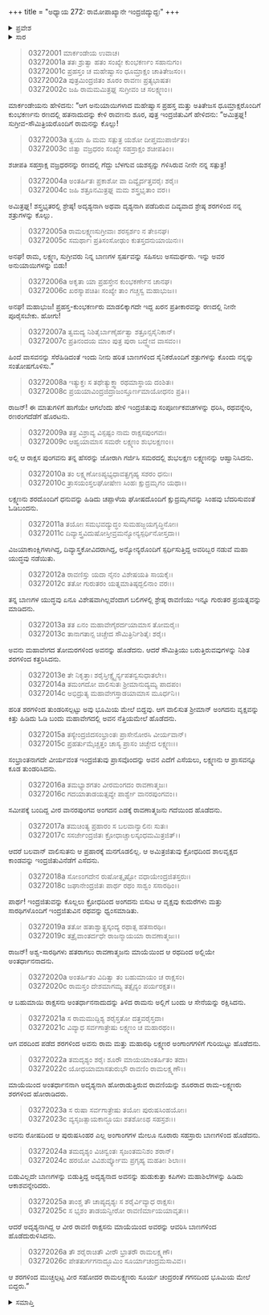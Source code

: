 +++
title = "ಅಧ್ಯಾಯ 272: ರಾಮೋಪಾಖ್ಯಾನೇ ಇಂದ್ರಜಿದ್ಯುದ್ದಃ"
+++

<details><summary>ಪ್ರವೇಶ</summary>


।।   ಓಂ ಓಂ ನಮೋ ನಾರಾಯಣಾಯ।।   ಶ್ರೀ ವೇದವ್ಯಾಸಾಯ ನಮಃ ।।

ಶ್ರೀ ಕೃಷ್ಣದ್ವೈಪಾಯನ ವೇದವ್ಯಾಸ ವಿರಚಿತ  

**ಶ್ರೀ ಮಹಾಭಾರತ**

**ಆರಣ್ಯಕ ಪರ್ವ**

**ದ್ರೌಪದೀಹರಣ ಪರ್ವ**

**ಅಧ್ಯಾಯ 272**

</details>


<details><summary>ಸಾರ</summary>

ರಾವಣನ ಮಗ ಇಂದ್ರಜಿತುವಿನೊಡನೆ ಲಕ್ಷ್ಮಣ ಮತ್ತು ಅಂಗದರ ಯುದ್ಧ; ಇಂದ್ರಜಿತುವು ಅಂತರ್ಧಾನನಾದುದು (1-19). ರಾಮ- ಲಕ್ಷ್ಮಣರನ್ನು ಇಂದ್ರಜಿತುವು ಹೊಡೆದು ಕೆಳಗುರುಳಿಸಿದುದು (20-26).

</details>



> 03272001 ಮಾರ್ಕಂಡೇಯ ಉವಾಚ।  
03272001a ತತಃ ಶ್ರುತ್ವಾ ಹತಂ ಸಂಖ್ಯೇ ಕುಂಭಕರ್ಣಂ ಸಹಾನುಗಂ।  
03272001c ಪ್ರಹಸ್ತಂ ಚ ಮಹೇಷ್ವಾಸಂ ಧೂಮ್ರಾಕ್ಷಂ ಚಾತಿತೇಜಸಂ।।  
03272002a ಪುತ್ರಮಿಂದ್ರಜಿತಂ ಶೂರಂ ರಾವಣಃ ಪ್ರತ್ಯಭಾಷತ।  
03272002c ಜಹಿ ರಾಮಮಮಿತ್ರಘ್ನ ಸುಗ್ರೀವಂ ಚ ಸಲಕ್ಷ್ಮಣಂ।।

ಮಾರ್ಕಂಡೇಯನು ಹೇಳಿದನು: “ಆಗ ಅನುಯಾಯಿಗಳಾದ ಮಹೇಷ್ವಾಸ ಪ್ರಹಸ್ತ ಮತ್ತು ಅತಿತೇಜಸ ಧೂಮ್ರಾಕ್ಷರೊಂದಿಗೆ ಕುಂಭಕರ್ಣನು ರಣದಲ್ಲಿ ಹತನಾದುದನ್ನು ಕೇಳಿ ರಾವಣನು ಶೂರ, ಪುತ್ರ ಇಂದ್ರಜಿತುವಿಗೆ ಹೇಳಿದನು: “ಅಮಿತ್ರಘ್ನ! ಸುಗ್ರೀವ-ಸೌಮಿತ್ರಿಯರೊಂದಿಗೆ ರಾಮನನ್ನು ಕೊಲ್ಲು!

> 03272003a ತ್ವಯಾ ಹಿ ಮಮ ಸತ್ಪುತ್ರ ಯಶೋ ದೀಪ್ತಮುಪಾರ್ಜಿತಂ।  
03272003c ಜಿತ್ವಾ ವಜ್ರಧರಂ ಸಂಖ್ಯೇ ಸಹಸ್ರಾಕ್ಷಂ ಶಚೀಪತಿಂ।।

ಶಚೀಪತಿ ಸಹಸ್ರಾಕ್ಷ ವಜ್ರಧರನನ್ನು ರಣದಲ್ಲಿ ಗೆದ್ದು ಬೆಳಗುವ ಯಶಸ್ಸನ್ನು ಗಳಿಸಿರುವ ನೀನೇ ನನ್ನ ಸತ್ಪುತ್ರ!

> 03272004a ಅಂತರ್ಹಿತಃ ಪ್ರಕಾಶೋ ವಾ ದಿವ್ಯೈರ್ದತ್ತವರೈಃ ಶರೈಃ।  
03272004c ಜಹಿ ಶತ್ರೂನಮಿತ್ರಘ್ನ ಮಮ ಶಸ್ತ್ರಭೃತಾಂ ವರ।।

ಅಮಿತ್ರಘ್ನ! ಶಸ್ತ್ರಭೃತರಲ್ಲಿ ಶ್ರೇಷ್ಠ! ಅದೃಶ್ಯನಾಗಿ ಅಥವಾ ದೃಶ್ಯನಾಗಿ ಪಡೆದಿರುವ ದಿವ್ಯವಾದ ಶ್ರೇಷ್ಠ ಶರಗಳಿಂದ ನನ್ನ ಶತ್ರುಗಳನ್ನು ಕೊಲ್ಲು.

> 03272005a ರಾಮಲಕ್ಷ್ಮಣಸುಗ್ರೀವಾಃ ಶರಸ್ಪರ್ಶಂ ನ ತೇಽನಘ।  
03272005c ಸಮರ್ಥಾಃ ಪ್ರತಿಸಂಸೋಢುಂ ಕುತಸ್ತದನುಯಾಯಿನಃ।।

ಅನಘ! ರಾಮ, ಲಕ್ಷ್ಮಣ, ಸುಗ್ರೀವರು ನಿನ್ನ ಬಾಣಗಳ ಸ್ಪರ್ಷವನ್ನು ಸಹಿಸಲು ಅಸಮರ್ಥರು. ಇನ್ನು ಅವರ ಅನುಯಾಯಿಗಳನ್ನು ಬಿಡು!

> 03272006a ಅಕೃತಾ ಯಾ ಪ್ರಹಸ್ತೇನ ಕುಂಭಕರ್ಣೇನ ಚಾನಘ।  
03272006c ಖರಸ್ಯಾಪಚಿತಿಃ ಸಂಖ್ಯೇ ತಾಂ ಗಚ್ಚಸ್ವ ಮಹಾಭುಜ।।

ಅನಘ! ಮಹಾಭುಜ! ಪ್ರಹಸ್ತ-ಕುಂಭಕರ್ಣರು ಮಾಡಲಿಕ್ಕಾಗದೇ ಇದ್ದ ಖರನ ಪ್ರತೀಕಾರವನ್ನು ರಣದಲ್ಲಿ ನೀನೇ ಪೂರೈಸಬೇಕು. ಹೋಗು!

> 03272007a ತ್ವಮದ್ಯ ನಿಶಿತೈರ್ಬಾಣೈರ್ಹತ್ವಾ ಶತ್ರೂನ್ಸಸೈನಿಕಾನ್।  
03272007c ಪ್ರತಿನಂದಯ ಮಾಂ ಪುತ್ರ ಪುರಾ ಬದ್ಧ್ವೇವ ವಾಸವಂ।।

ಹಿಂದೆ ವಾಸವನನ್ನು ಸೆರೆಹಿಡಿದಂತೆ ಇಂದು ನೀನು ಹರಿತ ಬಾಣಗಳಿಂದ ಸೈನಿಕರೊಂದಿಗೆ ಶತ್ರುಗಳನ್ನು ಕೊಂದು ನನ್ನನ್ನು ಸಂತೋಷಗೊಳಿಸು.”

> 03272008a ಇತ್ಯುಕ್ತಃ ಸ ತಥೇತ್ಯುಕ್ತ್ವಾ ರಥಮಾಸ್ಥಾಯ ದಂಶಿತಃ।  
03272008c ಪ್ರಯಯಾವಿಂದ್ರಜಿದ್ರಾಜಂಸ್ತೂರ್ಣಮಾಯೋಧನಂ ಪ್ರತಿ।।

ರಾಜನ್! ಈ ಮಾತುಗಳಿಗೆ ಹಾಗೆಯೇ ಆಗಲೆಂದು ಹೇಳಿ ಇಂದ್ರಜಿತುವು ಸಂಪೂರ್ಣಕವಚಗಳನ್ನು ಧರಿಸಿ, ರಥವನ್ನೇರಿ, ರಣರಂಗದೆಡೆಗೆ ಹೊರಟನು.

> 03272009a ತತ್ರ ವಿಶ್ರಾವ್ಯ ವಿಸ್ಪಷ್ಟಂ ನಾಮ ರಾಕ್ಷಸಪುಂಗವಃ।  
03272009c ಆಹ್ವಯಾಮಾಸ ಸಮರೇ ಲಕ್ಷ್ಮಣಂ ಶುಭಲಕ್ಷಣಂ।।

ಅಲ್ಲಿ ಆ ರಾಕ್ಷಸ ಪುಂಗವನು ತನ್ನ ಹೆಸರನ್ನು ಜೋರಾಗಿ ಗರ್ಜಿಸಿ ಸಮರದಲ್ಲಿ ಶುಭಲಕ್ಷಣ ಲಕ್ಷ್ಮಣನನ್ನು ಆಹ್ವಾನಿಸಿದನು.

> 03272010a ತಂ ಲಕ್ಷ್ಮಣೋಽಪ್ಯಭ್ಯಧಾವತ್ಪ್ರಗೃಹ್ಯ ಸಶರಂ ಧನುಃ।  
03272010c ತ್ರಾಸಯಂಸ್ತಲಘೋಷೇಣ ಸಿಂಹಃ ಕ್ಷುದ್ರಮೃಗಂ ಯಥಾ।।

ಲಕ್ಷ್ಮಣನು ಶರದೊಂದಿಗೆ ಧನುವನ್ನು ಹಿಡಿದು ಚಪ್ಪಾಳೆಯ ಘೋಷದೊಂದಿಗೆ ಕ್ಷುದ್ರಮೃಗವನ್ನು ಸಿಂಹವು ಬೆದರಿಸುವಂತೆ ಓಡಿಬಂದನು.

> 03272011a ತಯೋಃ ಸಮಭವದ್ಯುದ್ಧಂ ಸುಮಹಜ್ಜಯಗೃದ್ಧಿನೋಃ।  
03272011c ದಿವ್ಯಾಸ್ತ್ರವಿದುಷೋಸ್ತೀವ್ರಮನ್ಯೋನ್ಯಸ್ಪರ್ಧಿನೋಸ್ತದಾ।।

ವಿಜಯಾಕಾಂಕ್ಷಿಗಳಾಗಿದ್ದ, ದಿವ್ಯಾಸ್ತ್ರಕೋವಿದರಾಗಿದ್ದ, ಅನ್ಯೋನ್ಯರೊಂದಿಗೆ ಸ್ಪರ್ಧಿಸುತ್ತಿದ್ದ ಅವರಿಬ್ಬರ ನಡುವೆ ಮಹಾ ಯುದ್ಧವು ನಡೆಯಿತು.

> 03272012a ರಾವಣಿಸ್ತು ಯದಾ ನೈನಂ ವಿಶೇಷಯತಿ ಸಾಯಕೈಃ।  
03272012c ತತೋ ಗುರುತರಂ ಯತ್ನಮಾತಿಷ್ಠದ್ಬಲಿನಾಂ ವರಃ।।

ತನ್ನ ಬಾಣಗಳ ಯುದ್ಧವು ಏನೂ ವಿಶೇಷವಾಗಿಲ್ಲವೆಂದಾಗ ಬಲಿಗಳಲ್ಲಿ ಶ್ರೇಷ್ಠ ರಾವಣಿಯು ಇನ್ನೂ ಗುರುತರ ಪ್ರಯತ್ನವನ್ನು ಮಾಡಿದನು.

> 03272013a ತತ ಏನಂ ಮಹಾವೇಗೈರರ್ದಯಾಮಾಸ ತೋಮರೈಃ।   
03272013c ತಾನಾಗತಾನ್ಸ ಚಿಚ್ಚೇದ ಸೌಮಿತ್ರಿರ್ನಿಶಿತೈಃ ಶರೈಃ।

ಅವನು ಮಹಾವೇಗದ ತೋಮರಗಳಿಂದ ಅವನನ್ನು ಹೊಡೆದನು. ಆದರೆ ಸೌಮಿತ್ರಿಯು ಬರುತ್ತಿರುವವುಗಳನ್ನು ನಿಶಿತ ಶರಗಳಿಂದ ಕತ್ತರಿಸಿದನು.

> 03272013e ತೇ ನಿಕೃತ್ತಾಃ ಶರೈಸ್ತೀಕ್ಷ್ಣೈರ್ನ್ಯಪತನ್ವಸುಧಾತಲೇ।।  
03272014a ತಮಂಗದೋ ವಾಲಿಸುತಃ ಶ್ರೀಮಾನುದ್ಯಮ್ಯ ಪಾದಪಂ।  
03272014c ಅಭಿದ್ರುತ್ಯ ಮಹಾವೇಗಸ್ತಾಡಯಾಮಾಸ ಮೂರ್ಧನಿ।।

ಹರಿತ ಶರಗಳಿಂದ ತುಂಡರಿಸಲ್ಪಟ್ಟು ಅವು ಭೂಮಿಯ ಮೇಲೆ ಬಿದ್ದವು. ಆಗ ವಾಲಿಸುತ ಶ್ರೀಮಾನ್ ಅಂಗದನು ವೃಕ್ಷವನ್ನು ಕಿತ್ತು ಹಿಡಿದು ಓಡಿ ಬಂದು ಮಹಾವೇಗದಲ್ಲಿ ಅವನ ನೆತ್ತಿಯಮೇಲೆ ಹೊಡೆದನು.

> 03272015a ತಸ್ಯೇಂದ್ರಜಿದಸಂಭ್ರಾಂತಃ ಪ್ರಾಸೇನೋರಸಿ ವೀರ್ಯವಾನ್।  
03272015c ಪ್ರಹರ್ತುಮೈಚ್ಚತ್ತಂ ಚಾಸ್ಯ ಪ್ರಾಸಂ ಚಿಚ್ಚೇದ ಲಕ್ಷ್ಮಣಃ।।

ಸಂಭ್ರಾಂತನಾಗದೇ ವೀರ್ಯವಂತ ಇಂದ್ರಜಿತುವು ಪ್ರಾಸವೊಂದನ್ನು ಅವನ ಎದೆಗೆ ಎಸೆಯಲು, ಲಕ್ಷ್ಮಣನು ಆ ಪ್ರಾಸವನ್ನೂ ಕೂಡ ತುಂಡರಿಸಿದನು.

> 03272016a ತಮಭ್ಯಾಶಗತಂ ವೀರಮಂಗದಂ ರಾವಣಾತ್ಮಜಃ।  
03272016c ಗದಯಾತಾಡಯತ್ಸವ್ಯೇ ಪಾರ್ಶ್ವೇ ವಾನರಪುಂಗವಂ।।

ಸಮೀಪಕ್ಕೆ ಬಂದಿದ್ದ ವೀರ ವಾನರಪುಂಗವ ಅಂಗದನ ಎಡಕ್ಕೆ ರಾವಣಾತ್ಮಜನು ಗದೆಯಿಂದ ಹೊಡೆದನು.

> 03272017a ತಮಚಿಂತ್ಯ ಪ್ರಹಾರಂ ಸ ಬಲವಾನ್ವಾಲಿನಃ ಸುತಃ।  
03272017c ಸಸರ್ಜೇಂದ್ರಜಿತಃ ಕ್ರೋಧಾಚ್ಚಾಲಸ್ಕಂಧಮಮಿತ್ರಜಿತ್।।

ಆದರೆ ಬಲವಾನ್ ವಾಲಿಸುತನು ಆ ಪ್ರಹಾರಕ್ಕೆ ಮನಗೊಡಲಿಲ್ಲ. ಆ ಅಮಿತ್ರಜಿತುವು ಕ್ರೋಧದಿಂದ ಶಾಲವೃಕ್ಷದ ಕಾಂಡವನ್ನು ಇಂದ್ರಜಿತುವಿನೆಡೆಗೆ ಎಸೆದನು.

> 03272018a ಸೋಽಂಗದೇನ ರುಷೋತ್ಸೃಷ್ಟೋ ವಧಾಯೇಂದ್ರಜಿತಸ್ತರುಃ।  
03272018c ಜಘಾನೇಂದ್ರಜಿತಃ ಪಾರ್ಥ ರಥಂ ಸಾಶ್ವಂ ಸಸಾರಥಿಂ।।

ಪಾರ್ಥ! ಇಂದ್ರಜಿತುವನ್ನು ಕೊಲ್ಲಲು ಕ್ರೋಧದಿಂದ ಅಂಗದನು ಬಿಸುಟ ಆ ವೃಕ್ಷವು ಕುದುರೆಗಳು ಮತ್ತು ಸಾರಥಿಗಳೊಂದಿಗೆ ಇಂದ್ರಜಿತುವಿನ ರಥವನ್ನು ಧ್ವಂಸಮಾಡಿತು.

> 03272019a ತತೋ ಹತಾಶ್ವಾತ್ಪ್ರಸ್ಕಂದ್ಯ ರಥಾತ್ಸ ಹತಸಾರಥಿಃ।  
03272019c ತತ್ರೈವಾಂತರ್ದಧೇ ರಾಜನ್ಮಾಯಯಾ ರಾವಣಾತ್ಮಜಃ।।

ರಾಜನ್! ಅಶ್ವ-ಸಾರಥಿಗಳು ಹತರಾಗಲು ರಾವಣಾತ್ಮಜನು ಮಾಯೆಯಿಂದ ಆ ರಥದಿಂದ ಅಲ್ಲಿಯೇ ಅಂತರ್ಧಾನನಾದನು.

> 03272020a ಅಂತರ್ಹಿತಂ ವಿದಿತ್ವಾ ತಂ ಬಹುಮಾಯಂ ಚ ರಾಕ್ಷಸಂ।  
03272020c ರಾಮಸ್ತಂ ದೇಶಮಾಗಮ್ಯ ತತ್ಸೈನ್ಯಂ ಪರ್ಯರಕ್ಷತ।।

ಆ ಬಹುಮಾಯಿ ರಾಕ್ಷಸನು ಅಂತರ್ಧಾನನಾದುದನ್ನು ತಿಳಿದ ರಾಮನು ಅಲ್ಲಿಗೆ ಬಂದು ಆ ಸೇನೆಯನ್ನು ರಕ್ಷಿಸಿದನು.

> 03272021a ಸ ರಾಮಮುದ್ದಿಶ್ಯ ಶರೈಸ್ತತೋ ದತ್ತವರೈಸ್ತದಾ।  
03272021c ವಿವ್ಯಾಧ ಸರ್ವಗಾತ್ರೇಷು ಲಕ್ಷ್ಮಣಂ ಚ ಮಹಾರಥಂ।।

ಆಗ ವರದಿಂದ ಪಡೆದ ಶರಗಳಿಂದ ಅವನು ರಾಮ ಮತ್ತು ಮಹಾರಥಿ ಲಕ್ಷ್ಮಣರ ಅಂಗಾಂಗಗಳಿಗೆ ಗುರಿಯಿಟ್ಟು ಹೊಡೆದನು.

> 03272022a ತಮದೃಶ್ಯಂ ಶರೈಃ ಶೂರೌ ಮಾಯಯಾಂತರ್ಹಿತಂ ತದಾ।  
03272022c ಯೋಧಯಾಮಾಸತುರುಭೌ ರಾವಣಿಂ ರಾಮಲಕ್ಷ್ಮಣೌ।।

ಮಾಯೆಯಿಂದ ಅಂತರ್ಧಾನನಾಗಿ ಅದೃಶ್ಯನಾಗಿ ಹೋರಾಡುತ್ತಿರುವ ರಾವಣಿಯನ್ನು ಶೂರರಾದ ರಾಮ-ಲಕ್ಷ್ಮಣರು ಶರಗಳಿಂದ ಹೋರಾಡಿದರು.

> 03272023a ಸ ರುಷಾ ಸರ್ವಗಾತ್ರೇಷು ತಯೋಃ ಪುರುಷಸಿಂಹಯೋಃ।   
03272023c ವ್ಯಸೃಜತ್ಸಾಯಕಾನ್ಭೂಯಃ ಶತಶೋಽಥ ಸಹಸ್ರಶಃ।।

ಅವನು ರೋಷದಿಂದ ಆ ಪುರುಷಸಿಂಹರ ಎಲ್ಲ ಅಂಗಾಂಗಗಳ ಮೇಲೂ ನೂರಾರು ಸಹಸ್ರಾರು ಬಾಣಗಳಿಂದ ಹೊಡೆದನು.

> 03272024a ತಮದೃಶ್ಯಂ ವಿಚಿನ್ವಂತಃ ಸೃಜಂತಮನಿಶಂ ಶರಾನ್।  
03272024c ಹರಯೋ ವಿವಿಶುರ್ವ್ಯೋಮ ಪ್ರಗೃಹ್ಯ ಮಹತೀಃ ಶಿಲಾಃ।।

ಬಿಡುವಿಲ್ಲದೇ ಬಾಣಗಳನ್ನು ಬಿಡುತ್ತಿದ್ದ ಅದೃಶ್ಯನಾದ ಅವನನ್ನು ಹುಡುಕುತ್ತಾ ಕಪಿಗಳು ಮಹಾಶಿಲೆಗಳನ್ನು ಹಿಡಿದು ಆಕಾಶವನ್ನೇರಿದರು.

> 03272025a ತಾಂಶ್ಚ ತೌ ಚಾಪ್ಯದೃಶ್ಯಃ ಸ ಶರೈರ್ವಿವ್ಯಾಧ ರಾಕ್ಷಸಃ।  
03272025c ಸ ಭೃಶಂ ತಾಡಯನ್ವೀರೋ ರಾವಣಿರ್ಮಾಯಯಾವೃತಃ।।

ಆದರೆ ಅದೃಶ್ಯನಾಗಿದ್ದ ಆ ವೀರ ರಾವಣಿ ರಾಕ್ಷಸನು ಮಾಯೆಯಿಂದ ಅವರನ್ನು ಆವರಿಸಿ ಬಾಣಗಳಿಂದ ಹೊಡೆದುರುಳಿಸಿದನು.

> 03272026a ತೌ ಶರೈರಾಚಿತೌ ವೀರೌ ಭ್ರಾತರೌ ರಾಮಲಕ್ಷ್ಮಣೌ।   
03272026c ಪೇತತುರ್ಗಗನಾದ್ಭೂಮಿಂ ಸೂರ್ಯಾಚಂದ್ರಮಸಾವಿವ।।

ಆ ಶರಗಳಿಂದ ಮುಚ್ಚಲ್ಪಟ್ಟ ವೀರ ಸಹೋದರ ರಾಮಲಕ್ಷ್ಮಣರು ಸೂರ್ಯ ಚಂದ್ರರಂತೆ ಗಗನದಿಂದ ಭೂಮಿಯ ಮೇಲೆ ಬಿದ್ದರು.”


<details><summary>ಸಮಾಪ್ತಿ</summary>


ಇತಿ ಶ್ರೀ ಮಹಾಭಾರತೇ ಆರಣ್ಯಕ ಪರ್ವಣಿ ದ್ರೌಪದೀಹರಣ ಪರ್ವಣಿ ರಾಮೋಪಾಖ್ಯಾನೇ ಇಂದ್ರಜಿದ್ಯುದ್ದೇ ದ್ವಿಸಪ್ತತ್ಯಧಿಕದ್ವಿಶತತಮೋಽಧ್ಯಾಯ:।  
ಇದು ಮಹಾಭಾರತದ ಆರಣ್ಯಕ ಪರ್ವದಲ್ಲಿ ದ್ರೌಪದೀಹರಣ ಪರ್ವದಲ್ಲಿ ರಾಮೋಪಾಖ್ಯಾನದಲ್ಲಿ ಇಂದ್ರಜಿತು ಯುದ್ಧದಲ್ಲಿ ಇನ್ನೂರಾಎಪ್ಪತ್ತೆರಡನೆಯ ಅಧ್ಯಾಯವು.



</details>
